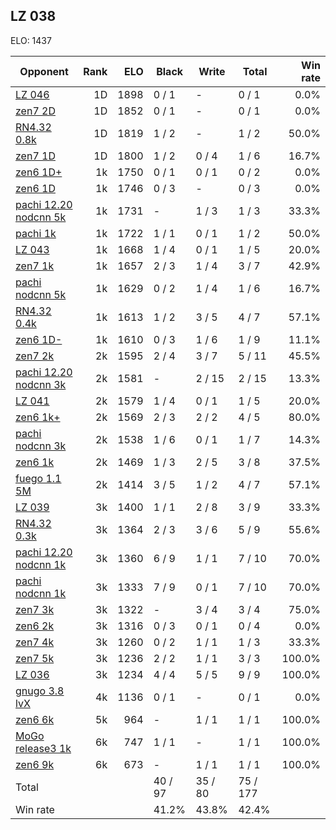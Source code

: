 ## LZ 038 ##

ELO: 1437

Opponent | Rank | ELO | Black | Write | Total | Win rate
---------|-----:|----:|-------|-------|-------|-------:
[LZ 046](LZ%20046.md) | 1D | 1898 | 0 / 1 | - | 0 / 1 | 0.0%
[zen7 2D](zen7%202D.md) | 1D | 1852 | 0 / 1 | - | 0 / 1 | 0.0%
[RN4.32 0.8k](RN4.32%200.8k.md) | 1D | 1819 | 1 / 2 | - | 1 / 2 | 50.0%
[zen7 1D](zen7%201D.md) | 1D | 1800 | 1 / 2 | 0 / 4 | 1 / 6 | 16.7%
[zen6 1D+](zen6%201D+.md) | 1k | 1750 | 0 / 1 | 0 / 1 | 0 / 2 | 0.0%
[zen6 1D](zen6%201D.md) | 1k | 1746 | 0 / 3 | - | 0 / 3 | 0.0%
[pachi 12.20 nodcnn 5k](pachi%2012.20%20nodcnn%205k.md) | 1k | 1731 | - | 1 / 3 | 1 / 3 | 33.3%
[pachi 1k](pachi%201k.md) | 1k | 1722 | 1 / 1 | 0 / 1 | 1 / 2 | 50.0%
[LZ 043](LZ%20043.md) | 1k | 1668 | 1 / 4 | 0 / 1 | 1 / 5 | 20.0%
[zen7 1k](zen7%201k.md) | 1k | 1657 | 2 / 3 | 1 / 4 | 3 / 7 | 42.9%
[pachi nodcnn 5k](pachi%20nodcnn%205k.md) | 1k | 1629 | 0 / 2 | 1 / 4 | 1 / 6 | 16.7%
[RN4.32 0.4k](RN4.32%200.4k.md) | 1k | 1613 | 1 / 2 | 3 / 5 | 4 / 7 | 57.1%
[zen6 1D-](zen6%201D-.md) | 1k | 1610 | 0 / 3 | 1 / 6 | 1 / 9 | 11.1%
[zen7 2k](zen7%202k.md) | 2k | 1595 | 2 / 4 | 3 / 7 | 5 / 11 | 45.5%
[pachi 12.20 nodcnn 3k](pachi%2012.20%20nodcnn%203k.md) | 2k | 1581 | - | 2 / 15 | 2 / 15 | 13.3%
[LZ 041](LZ%20041.md) | 2k | 1579 | 1 / 4 | 0 / 1 | 1 / 5 | 20.0%
[zen6 1k+](zen6%201k+.md) | 2k | 1569 | 2 / 3 | 2 / 2 | 4 / 5 | 80.0%
[pachi nodcnn 3k](pachi%20nodcnn%203k.md) | 2k | 1538 | 1 / 6 | 0 / 1 | 1 / 7 | 14.3%
[zen6 1k](zen6%201k.md) | 2k | 1469 | 1 / 3 | 2 / 5 | 3 / 8 | 37.5%
[fuego 1.1 5M](fuego%201.1%205M.md) | 2k | 1414 | 3 / 5 | 1 / 2 | 4 / 7 | 57.1%
[LZ 039](LZ%20039.md) | 3k | 1400 | 1 / 1 | 2 / 8 | 3 / 9 | 33.3%
[RN4.32 0.3k](RN4.32%200.3k.md) | 3k | 1364 | 2 / 3 | 3 / 6 | 5 / 9 | 55.6%
[pachi 12.20 nodcnn 1k](pachi%2012.20%20nodcnn%201k.md) | 3k | 1360 | 6 / 9 | 1 / 1 | 7 / 10 | 70.0%
[pachi nodcnn 1k](pachi%20nodcnn%201k.md) | 3k | 1333 | 7 / 9 | 0 / 1 | 7 / 10 | 70.0%
[zen7 3k](zen7%203k.md) | 3k | 1322 | - | 3 / 4 | 3 / 4 | 75.0%
[zen6 2k](zen6%202k.md) | 3k | 1316 | 0 / 3 | 0 / 1 | 0 / 4 | 0.0%
[zen7 4k](zen7%204k.md) | 3k | 1260 | 0 / 2 | 1 / 1 | 1 / 3 | 33.3%
[zen7 5k](zen7%205k.md) | 3k | 1236 | 2 / 2 | 1 / 1 | 3 / 3 | 100.0%
[LZ 036](LZ%20036.md) | 3k | 1234 | 4 / 4 | 5 / 5 | 9 / 9 | 100.0%
[gnugo 3.8 lvX](gnugo%203.8%20lvX.md) | 4k | 1136 | 0 / 1 | - | 0 / 1 | 0.0%
[zen6 6k](zen6%206k.md) | 5k | 964 | - | 1 / 1 | 1 / 1 | 100.0%
[MoGo release3 1k](MoGo%20release3%201k.md) | 6k | 747 | 1 / 1 | - | 1 / 1 | 100.0%
[zen6 9k](zen6%209k.md) | 6k | 673 | - | 1 / 1 | 1 / 1 | 100.0%
Total | | | 40 / 97 | 35 / 80 | 75 / 177 | 
Win rate| | | 41.2% | 43.8% | 42.4% | 

